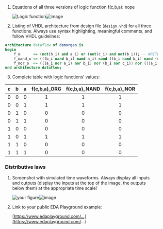 1. Equations of all three versions of logic function f(c,b,a): nope

   ![Logic function](images/equations.png)![image](https://user-images.githubusercontent.com/99815316/155214467-4f764439-c602-4acd-b820-bde35af895c7.png)


2. Listing of VHDL architecture from design file (`design.vhd`) for all three functions. Always use syntax highlighting, meaningful comments, and follow VHDL guidelines:

```vhdl
architecture dataflow of demorgan is
begin
    f_o      <= (not(b_i) and a_i) or (not(c_i) and not(b_i)); -- WRITE YOUR CODE HERE
    f_nand_o <= (((b_i nand b_i) nand a_i) nand ((b_i nand b_i) nand (c_i nand c_i))); -- WRITE YOUR CODE HERE
    f_nor_o  <= (((a_i nor a_i) nor b_i) nor (b_i nor c_i)) nor (((a_i nor a_i) nor b_i) nor (b_i nor c_i))-- WRITE YOUR CODE HERE
end architecture dataflow;
```

3. Complete table with logic functions' values:

| **c** | **b** |**a** | **f(c,b,a)_ORG** | **f(c,b,a)_NAND** | **f(c,b,a)_NOR** |
| :-: | :-: | :-: | :-: | :-: | :-: |
| 0 | 0 | 0 | 1 |1  |1  |
| 0 | 0 | 1 | 1 | 1 | 1 |
| 0 | 1 | 0 | 0 | 0 | 0 |
| 0 | 1 | 1 | 0 | 0 | 0 |
| 1 | 0 | 0 | 0 | 0 | 0 |
| 1 | 0 | 1 | 1 | 1 | 1 |
| 1 | 1 | 0 | 0 |  0| 0 |
| 1 | 1 | 1 | 0 | 0 | 0 |

### Distributive laws

1. Screenshot with simulated time waveforms. Always display all inputs and outputs (display the inputs at the top of the image, the outputs below them) at the appropriate time scale!

   ![your figure]()![image](https://user-images.githubusercontent.com/99815316/155215175-ee205206-ec21-4e82-af72-3b2af9ff96e5.png)

2. Link to your public EDA Playground example:

   [https://www.edaplayground.com/...](https://www.edaplayground.com/...)

